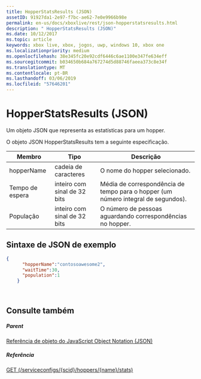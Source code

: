 ```yaml
---
title: HopperStatsResults (JSON)
assetID: 91927da1-2e97-f7bc-ae62-7e0e9966b98e
permalink: en-us/docs/xboxlive/rest/json-hopperstatsresults.html
description: " HopperStatsResults (JSON)"
ms.date: 10/12/2017
ms.topic: article
keywords: xbox live, xbox, jogos, uwp, windows 10, xbox one
ms.localizationpriority: medium
ms.openlocfilehash: 38e345fc20e92cdf6446c6ae1100e347fe634eff
ms.sourcegitcommit: b034650b684a767274d5d88746faeea373c8e34f
ms.translationtype: MT
ms.contentlocale: pt-BR
ms.lasthandoff: 03/06/2019
ms.locfileid: "57646201"
---
```

# <a name="hopperstatsresults-json"></a>HopperStatsResults (JSON)
Um objeto JSON que representa as estatísticas para um hopper. 
<a id="ID4EN"></a>

  
 
O objeto JSON HopperStatsResults tem a seguinte especificação.
 
| Membro| Tipo| Descrição| 
| --- | --- | --- | 
| hopperName| cadeia de caracteres| O nome do hopper selecionado.| 
| Tempo de espera| inteiro com sinal de 32 bits| Média de correspondência de tempo para o hopper (um número integral de segundos). | 
| População| inteiro com sinal de 32 bits| O número de pessoas aguardando correspondências no hopper.| 
  
<a id="ID4EW"></a>

 
## <a name="sample-json-syntax"></a>Sintaxe de JSON de exemplo 
 

```json
{
      "hopperName":"contosoawesome2",
      "waitTime":30,
      "population":1
    }
  
    
```

  
<a id="ID4EGB"></a>

 
## <a name="see-also"></a>Consulte também
 
<a id="ID4EIB"></a>

 
##### <a name="parent"></a>Parent 

[Referência de objeto do JavaScript Object Notation (JSON)](atoc-xboxlivews-reference-json.md)

  
<a id="ID4EUB"></a>

 
##### <a name="reference"></a>Referência 

[GET (/serviceconfigs/{scid}/hoppers/{name}/stats)](../uri/matchtickets/uri-serviceconfigsscidhoppershoppernamestatsget.md)

   